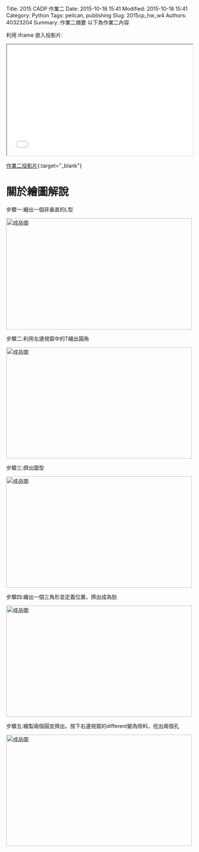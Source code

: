 Title: 2015 CADP 作業二
Date: 2015-10-18 15:41
Modified: 2015-10-18 15:41
Category: Python
Tags: pelican, publishing
Slug: 2015cp_hw_w4
Authors: 40323204
Summary: 作業二摘要
以下為作業二內容

利用 iframe 嵌入投影片:

<iframe src="simplest2.html" width="500" height="300"></iframe>

[作業二投影片](simplest2.html){:target="_blank"}

關於繪圖解說
============

步驟一:繪出一個非垂直的L型

<img src="https://copy.com/8ZBPUMlMFsG7lxZG" width="500" height="300" alt="成品圖"></img>

步驟二:利用左邊視窗中的T繪出圓角

<img src="https://copy.com/XJ0d1wqxcYPGniQS" width="500" height="300" alt="成品圖"></img>

步驟三:擠出圖型

<img src="https://copy.com/4IzclRMfkApqQti2" width="500" height="300" alt="成品圖"></img>

步驟四:繪出一個三角形並定義位置，擠出成為肋

<img src="https://copy.com/s1WUHqF4YIqFrPkX" width="500" height="300" alt="成品圖"></img>

步驟五:繪製兩個圓並擠出，按下右邊視窗的different變為除料，挖出兩個孔

<img src="https://copy.com/AHqohmzfYTsvOlUn" width="500" height="300" alt="成品圖"></img>

